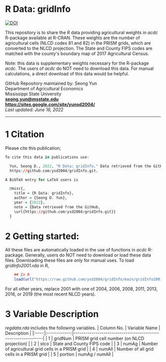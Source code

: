 # R Data: gridInfo

[![DOI](https://zenodo.org/badge/504020252.svg)](https://zenodo.org/badge/latestdoi/504020252)

This repository is to share the *R* data providing agricultural weights in *acdc* R-package available at R-CRAN. These weights are the number of agricultural cells (NLCD codes 81 and 82) in the PRISM grids, which are converted to the NLCD projection. The State and County FIPS codes are matched with the county's boundary map of 2017 Agricultural Census.

Note: this data is supplementary weights necessary for the R-package *acdc*. The users of *acdc* do NOT need to download this data. For manual calculations, a direct download of this data would be helpful.

GitHub Repository maintained by: Seong Yun\
Department of Agricultural Economics\
Mississippi State University\
**<seong.yun@msstate.edu>**\
**<https://sites.google.com/site/yunsd2004/>**\
*Last updated: June 16, 2022*

------------------------------------------------------------------------

1 Citation
====================================
Please cite this publication;

```r
To cite this data in publications use:

  Yun, Seong D., 2022, "R Data: gridInfo," Data retrieved from the GitHub,
  https://github.com/ysd2004/gridInfo.git.

A BibTeX entry for LaTeX users is

  @misc{,
    title = {R Data: gridInfo},
    author = {Seong D. Yun},
    year = {2022},
    note = {Data retrieved from the GitHub,
    \url{https://github.com/ysd2004/gridInfo.git}}
  }
```

2 Getting started:
==================

All these files are automatically loaded in the use of functions in *acdc* R-package. Generally, users do NOT need to download or load these data files. Downloading these files are only for manual uses. To load *gridInfo2001.rda* in R,

``` r
    ## In R
    load(url("https://raw.github.com/ysd2004/gridInfo/main/gridInfo2001.rda"))
```
For all other years, replace 2001 with one of 2004, 2006, 2008, 2011, 2013, 2016, or 2019 (the most recent NLCD years).

3 Variable Description
==================

*regdata.rda* includes the following variables.
| Column No. | Variable Name  | Description                                          |
|:----:|:------------:|--------------------------------------------------------------|
| 1  | gridNum  | PRISM grid cell number (on NLCD projection)                        | 
| 2  | stco     | State and County FIPS code                                         | 
| 3  | numAg    | Number of agricultural grid cells in a PRISM grid                  | 
| 4  | numAll   | Number of all grid cells in a PRISM grid                           | 
| 5  | portion  | numAg / numAll                                                     |
